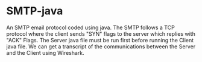 # SMTP-java

An SMTP email protocol coded using java.
The SMTP follows a TCP protocol where the client sends "SYN" flags to the server which replies with "ACK" Flags.
The Server java file must be run first before running the Client java file.
We can get a transcript of the communications between the Server and the Client using Wireshark.
